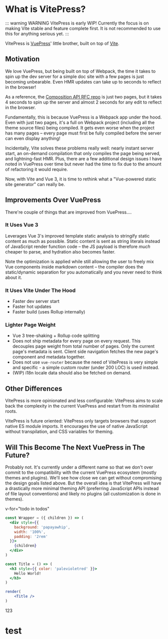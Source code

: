# What is VitePress?

::: warning WARNING
VitePress is early WIP! Currently the focus is on making Vite stable and feature complete first. It is not recommended to use this for anything serious yet.
:::
 
VitePress is [VuePress](https://vuepress.vuejs.org/)' little brother, built on top of [Vite](https://github.com/vitejs/vite).

## Motivation

We love VuePress, but being built on top of Webpack, the time it takes to spin up the dev server for a simple doc site with a few pages is just becoming unbearable. Even HMR updates can take up to seconds to reflect in the browser!

As a reference, the [Composition API RFC repo](https://github.com/vuejs/composition-api-rfc) is just two pages, but it takes 4 seconds to spin up the server and almost 2 seconds for any edit to reflect in the browser.

Fundamentally, this is because VuePress is a Webpack app under the hood. Even with just two pages, it's a full on Webpack project (including all the theme source files) being compiled. It gets even worse when the project has many pages – every page must first be fully compiled before the server can even display anything!

Incidentally, Vite solves these problems really well: nearly instant server start, an on-demand compilation that only compiles the page being served, and lightning-fast HMR. Plus, there are a few additional design issues I have noted in VuePress over time but never had the time to fix due to the amount of refactoring it would require.

Now, with Vite and Vue 3, it is time to rethink what a "Vue-powered static site generator" can really be.

## Improvements Over VuePress

There're couple of things that are improved from VuePress....

### It Uses Vue 3

Leverages Vue 3's improved template static analysis to stringify static content as much as possible. Static content is sent as string literals instead of JavaScript render function code – the JS payload is therefore _much_ cheaper to parse, and hydration also becomes faster.

Note the optimization is applied while still allowing the user to freely mix Vue components inside markdown content – the compiler does the static/dynamic separation for you automatically and you never need to think about it.

### It Uses Vite Under The Hood

- Faster dev server start
- Faster hot updates
- Faster build (uses Rollup internally)

### Lighter Page Weight

- Vue 3 tree-shaking + Rollup code splitting
- Does not ship metadata for every page on every request. This decouples page weight from total number of pages. Only the current page's metadata is sent. Client side navigation fetches the new page's component and metadata together.
- Does not use `vue-router` because the need of VitePress is very simple and specific - a simple custom router (under 200 LOC) is used instead.
- (WIP) i18n locale data should also be fetched on demand.

## Other Differences

VitePress is more opinionated and less configurable: VitePress aims to scale back the complexity in the current VuePress and restart from its minimalist roots.

VitePress is future oriented: VitePress only targets browsers that support native ES module imports. It encourages the use of native JavaScript without transpilation, and CSS variables for theming.

## Will This Become The Next VuePress in The Future?

Probably not. It's currently under a different name so that we don't over commit to the compatibility with the current VuePress ecosystem (mostly themes and plugins). We'll see how close we can get without compromising the design goals listed above. But the overall idea is that VitePress will have a drastically more minimal theming API (preferring JavaScript APIs instead of file layout conventions) and likely no plugins (all customization is done in themes).

v-for="todo in todos"

<API export="Column"></API>

```jsx live=true dd tt=false
const Wrapper = ({ children }) => (
  <div style={{
    background: 'papayawhip',
    width: '100%',
    padding: '2rem'
  }}>
    {children}
  </div>
)

const Title = () => (
  <h3 style={{ color: 'palevioletred' }}>
    Hello World!
  </h3>
)

render(
    <Title />
)
```


<div>123</div>

# test
